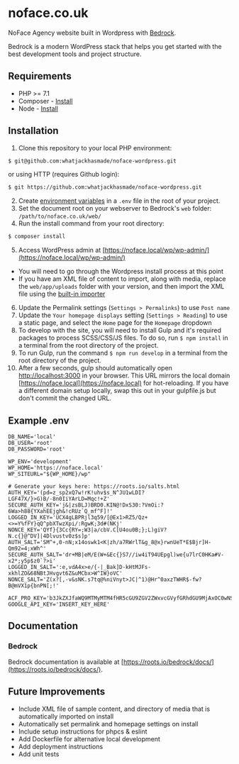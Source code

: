 # noface.co.uk

NoFace Agency website built in Wordpress with [Bedrock](https://roots.io/bedrock/).

Bedrock is a modern WordPress stack that helps you get started with the best development tools and project structure.

## Requirements

- PHP >= 7.1
- Composer - [Install](https://getcomposer.org/doc/00-intro.md#installation-linux-unix-osx)
- Node - [Install](https://nodejs.org/en/download/)

## Installation

1. Clone this repository to your local PHP environment:

```sh
$ git@github.com:whatjackhasmade/noface-wordpress.git
```

or using HTTP (requires Github login):

```sh
$ git https://github.com:whatjackhasmade/noface-wordpress.git
```

2. Create [environment variables](#user-content-example-env) in a `.env` file in the root of your project.
3. Set the document root on your webserver to Bedrock's `web` folder: `/path/to/noface.co.uk/web/`
4. Run the install command from your root directory:

```sh
$ composer install
```

5. Access WordPress admin at [https://noface.local/wp/wp-admin/](https://noface.local/wp/wp-admin/)

- You will need to go through the Wordpress install process at this point
- If you have am XML file of content to import, along with media, replace the `web/app/uploads` folder with your version, and then import the XML file using the [built-in importer](https://wordpress.org/support/article/importing-content/)

6. Update the Permalink settings (`Settings > Permalinks`) to use `Post name`
7. Update the `Your homepage displays` setting (`Settings > Reading`) to use a static page, and select the `Home` page for the `Homepage` dropdown
8. To develop with the site, you will need to install Gulp and it's required packages to process SCSS/CSS/JS files. To do so, run `$ npm install` in a terminal from the root directory of the project.
9. To run Gulp, run the command `$ npm run develop` in a terminal from the root directory of the project.
10. After a few seconds, gulp should automatically open [http://localhost:3000](http://localhost:3000) in your browser. This URL mirrors the local domain [https://noface.local](https://noface.local) for hot-reloading. If you have a different domain setup locally, swap this out in your gulpfile.js but don't commit the changed URL.

## Example .env

```
DB_NAME='local'
DB_USER='root'
DB_PASSWORD='root'

WP_ENV='development'
WP_HOME='https://noface.local'
WP_SITEURL="${WP_HOME}/wp"

# Generate your keys here: https://roots.io/salts.html
AUTH_KEY='(pd=z_sp2xQ7w!rK!uhv$s_N^JU1wLDI?LGF47X/}>G)B/-8n0IiYArLD=Mqc!+Z'
SECURE_AUTH_KEY='j&|zsBLJ)BRD0.KIN@!DxS30:?VmOi:?6Wa>h88{YXahEEjgh&!cRUz`Q_mf^F]!'
LOGGED_IN_KEY='UCX4gLBPRjl3q59/[@Ex1>RZ5/Qz+<>=Y%fFY}qQ^pbXTwzXpi/:RgwK;3d#(NKj'
NONCE_KEY='QYf}{3Cc{RY=;W3|a/cbV.C[U4ou0B;};L)giV?N.c{}@^DV]|4Dlvustv0z$s]p'
AUTH_SALT='SM^+,0-nN;x14oswk1<K|zh/a7RWrlT&g_8@x}rwnUeT*E$Bjr]H-Qm92=4;xWh^'
SECURE_AUTH_SALT='dr+MB|eM/E(W+&Ec{}S7//iw4iT94UEpgl)we{u7lrC0HKa#V-x2*;y5p$z0`?>i'
LOGGED_IN_SALT=':e,vdA4x>e/{-|_Bak]D-kHtMJFs-xkhlZO&68NBtJHvgvt6Z&uMCbx>W^IW}oVC'
NONCE_SALT='Z(x?[,-v&sNK.s7tq@%niVnyt>JC|^1)@Hr^0axzTWHR$-fw?B@mVX1p{bnPN[;!'

ACF_PRO_KEY='b3JkZXJfaWQ9MTMyMTM4fHR5cGU9ZGV2ZWxvcGVyfGRhdGU9MjAxOC0wNS0yOSAxNDoyMjoxMg=='
GOOGLE_API_KEY='INSERT_KEY_HERE'
```

## Documentation

### Bedrock

Bedrock documentation is available at [https://roots.io/bedrock/docs/](https://roots.io/bedrock/docs/).

## Future Improvements

- Include XML file of sample content, and directory of media that is automatically imported on install
- Automatically set permalink and homepage settings on install
- Include setup instructions for phpcs & eslint
- Add Dockerfile for alternative local development
- Add deployment instructions
- Add unit tests
